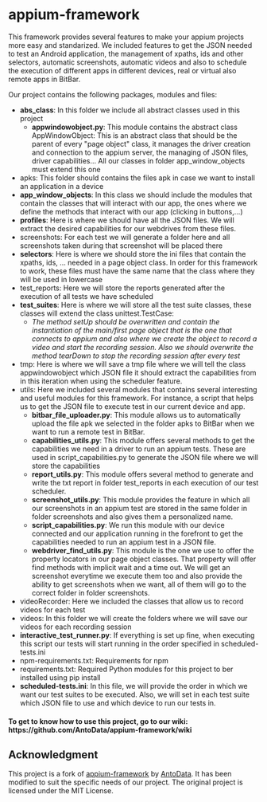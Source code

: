 # appium-framework
  
This framework provides several features to make your appium projects more easy and standarized. We included features to get the JSON needed to test an Android application, the management of xpaths, ids and other selectors, automatic screenshots, automatic videos and also to schedule the execution of different apps in different devices, real or virtual also remote apps in BitBar.

Our project contains the following packages, modules and files:

- <b>abs_class</b>: In this folder we include all abstract classes used in this project
  - <b>appwindowobject.py</b>: This module contains the abstract class AppWindowObject:
     This is an abstract class that should be the parent of every "page object" class, it manages the driver creation and connection to the appium server, the managing of JSON files, driver capabilities... All our classes in folder app_window_objects must extend this one
- apks: This folder should contains the files apk in case we want to install an application in a device
- <b>app_window_objects</b>: In this class we should include the modules that contain the classes that will interact with our app, the ones where we define the methods that interact with our app (clicking in buttons,...)
- <b>profiles</b>: Here is where we should have all the JSON files. We will extract the desired capabilities for our webdrives from these files.
- screenshots: For each test we will generate a folder here and all screenshots taken during that screenshot will be placed there
- <b>selectors</b>: Here is where we should store the ini files that contain the xpaths, ids, ... needed in a page object class. In order for this framework to work, these files must have the same name that the class where they will be used in lowercase
- test_reports: Here we will store the reports generated after the execution of all tests we have scheduled
- <b>test_suites</b>: Here is where we will store all the test suite classes, these classes will extend the class unittest.TestCase:
  - <i>The method setUp should be overwritten and contain the instantiation of the main/first page object that is the one that connects to appium and also where we create the object to record a video and start the recording session. Also we should overwrite the method tearDown to stop the recording session after every test</i>
- tmp: Here is where we will save a tmp file where we will tell the class appwindowobject which JSON file it should extract the capabilities from in this iteration when using the scheduler feature.
- utils: Here we included several modules that contains several interesting and useful modules for this framework. For instance, a script that helps us to get the JSON file to execute test in our current device and app.
  - <b>bitbar_file_uploader.py</b>: This module allows us to automatically upload the file apk we selected in the folder apks to BitBar when we want to run a remote test in BitBar.
  - <b>capabilities_utils.py</b>: This module offers several methods to get the capabilities we need in a driver to run an appium tests. These are used in script_capabilities.py to generate the JSON file where we will store the capabilities
  - <b>report_utils.py</b>: This module offers several method to generate and write the txt report in folder test_reports in each execution of our test scheduler.
  - <b>screenshot_utils.py</b>: This module provides the feature in which all our screenshots in an appium test are stored in the same folder in folder screenshots and also gives them a personalized name.
  - <b>script_capabilities.py</b>: We run this module with our device connected and our application running in the forefront to get the capabilities needed to run an appium test in a JSON file.
  - <b>webdriver_find_utils.py</b>: This module is the one we use to offer the property locators in our page object classes. That property will offer find methods with implicit wait and a time out. We will get an screenshot everytime we execute them too and also provide the ability to get screenshots when we want, all of them will go to the correct folder in folder screenshots.
- videoRecorder: Here we included the classes that allow us to record videos for each test
- videos: In this folder we will create the folders where we will save our videos for each recording session
- <b>interactive_test_runner.py</b>: If everything is set up fine, when executing this script our tests will start running in the order specified in scheduled-tests.ini
- npm-requirements.txt: Requirements for npm
- requirements.txt: Required Python modules for this project to ber installed using pip install
- <b>scheduled-tests.ini</b>: In this file, we will provide the order in which we want our test suites to be executed. Also, we will set in each test suite which JSON file to use and which device to run our tests in.

<h4> To get to know how to use this project, go to our wiki: https://github.com/AntoData/appium-framework/wiki </h4>


<h4>

## Acknowledgment

This project is a fork of [appium-framework](https://github.com/AntoData/appium-framework) by [AntoData](https://github.com/DSrijon01). It has been modified to suit the specific needs of our project. The original project is licensed under the MIT License.

</h4>